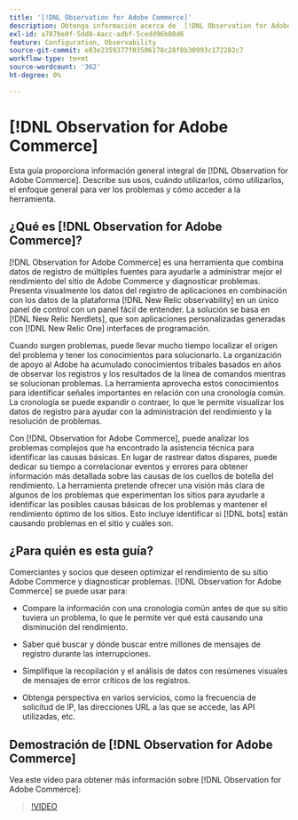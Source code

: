 ```yaml
---
title: '[!DNL Observation for Adobe Commerce]'
description: Obtenga información acerca de  [!DNL Observation for Adobe Commerce], sus usos, cuándo usar y cómo obtener acceso.
exl-id: a787be0f-5dd8-4acc-adbf-5cedd96b08d6
feature: Configuration, Observability
source-git-commit: e83e2359377f03506178c28f8b30993c172282c7
workflow-type: tm+mt
source-wordcount: '362'
ht-degree: 0%

---
```


# [!DNL Observation for Adobe Commerce]

Esta guía proporciona información general integral de [!DNL Observation for Adobe Commerce]. Describe sus usos, cuándo utilizarlos, cómo utilizarlos, el enfoque general para ver los problemas y cómo acceder a la herramienta.

## ¿Qué es [!DNL Observation for Adobe Commerce]?

[!DNL Observation for Adobe Commerce] es una herramienta que combina datos de registro de múltiples fuentes para ayudarle a administrar mejor el rendimiento del sitio de Adobe Commerce y diagnosticar problemas. Presenta visualmente los datos del registro de aplicaciones en combinación con los datos de la plataforma [!DNL New Relic observability] en un único panel de control con un panel fácil de entender. La solución se basa en [!DNL New Relic Nerdlets], que son aplicaciones personalizadas generadas con [!DNL New Relic One] interfaces de programación.

Cuando surgen problemas, puede llevar mucho tiempo localizar el origen del problema y tener los conocimientos para solucionarlo. La organización de apoyo al Adobe ha acumulado conocimientos tribales basados en años de observar los registros y los resultados de la línea de comandos mientras se solucionan problemas. La herramienta aprovecha estos conocimientos para identificar señales importantes en relación con una cronología común. La cronología se puede expandir o contraer, lo que le permite visualizar los datos de registro para ayudar con la administración del rendimiento y la resolución de problemas.

Con [!DNL Observation for Adobe Commerce], puede analizar los problemas complejos que ha encontrado la asistencia técnica para identificar las causas básicas. En lugar de rastrear datos dispares, puede dedicar su tiempo a correlacionar eventos y errores para obtener información más detallada sobre las causas de los cuellos de botella del rendimiento. La herramienta pretende ofrecer una visión más clara de algunos de los problemas que experimentan los sitios para ayudarle a identificar las posibles causas básicas de los problemas y mantener el rendimiento óptimo de los sitios. Esto incluye identificar si [!DNL bots] están causando problemas en el sitio y cuáles son.

## ¿Para quién es esta guía?

Comerciantes y socios que deseen optimizar el rendimiento de su sitio Adobe Commerce y diagnosticar problemas. [!DNL Observation for Adobe Commerce] se puede usar para:

* Compare la información con una cronología común antes de que su sitio tuviera un problema, lo que le permite ver qué está causando una disminución del rendimiento.

* Saber qué buscar y dónde buscar entre millones de mensajes de registro durante las interrupciones.

* Simplifique la recopilación y el análisis de datos con resúmenes visuales de mensajes de error críticos de los registros.

* Obtenga perspectiva en varios servicios, como la frecuencia de solicitud de IP, las direcciones URL a las que se accede, las API utilizadas, etc.

## Demostración de [!DNL Observation for Adobe Commerce]

Vea este vídeo para obtener más información sobre [!DNL Observation for Adobe Commerce]:

>[!VIDEO](https://video.tv.adobe.com/v/3410746?quality=12&captions=spa)
